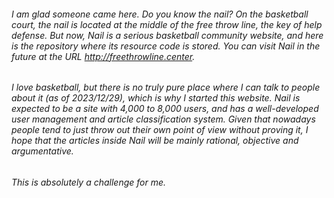 ###### I am glad someone came here. Do you know the nail? On the basketball court, the nail is located at the middle of the free throw line, the key of help defense. But now, Nail is a serious basketball community website, and here is the repository where its resource code is stored. You can visit Nail in the future at the URL <http://freethrowline.center>.

###### I love basketball, but there is no truly pure place where I can talk to people about it (as of 2023/12/29), which is why I started this website. Nail is expected to be a site with 4,000 to 8,000 users, and has a well-developed user management and article classification system. Given that nowadays people tend to just throw out their own point of view without proving it, I hope that the articles inside Nail will be mainly rational, objective and argumentative.

###### This is absolutely a challenge for me.